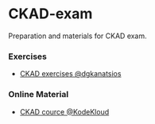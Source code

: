 # CKAD-exam
Preparation and materials for CKAD exam.


### Exercises
- [CKAD exercises @dgkanatsios](https://github.com/dgkanatsios/CKAD-exercises)

### Online Material
- [CKAD cource @KodeKloud](https://kodekloud.com/courses/certified-kubernetes-application-developer-ckad/)

